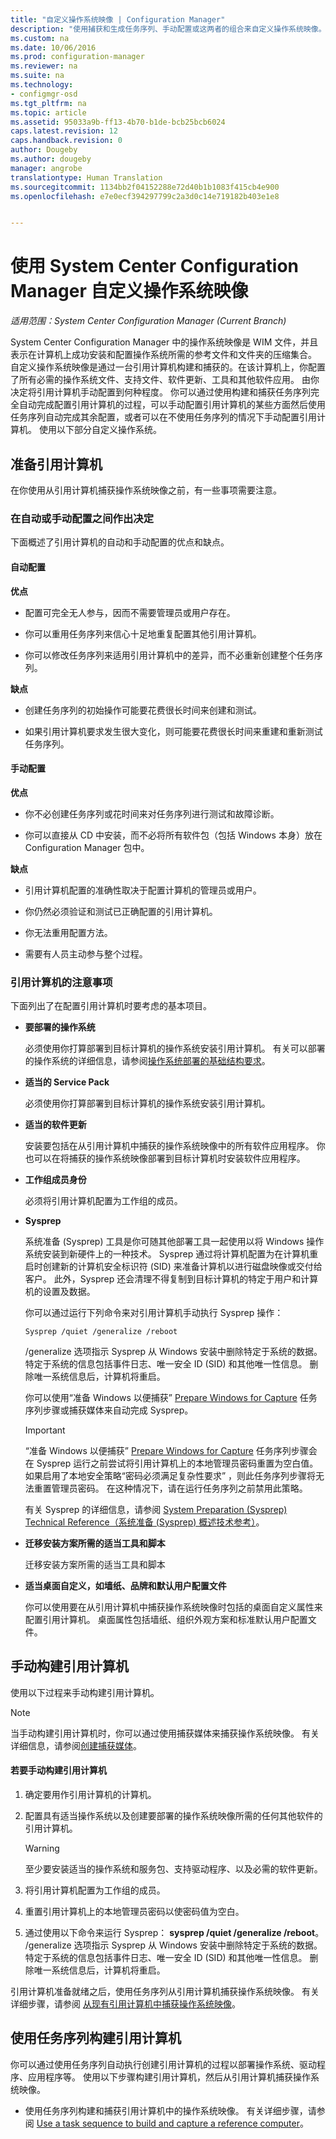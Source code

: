 ```yaml
---
title: "自定义操作系统映像 | Configuration Manager"
description: "使用捕获和生成任务序列、手动配置或这两者的组合来自定义操作系统映像。"
ms.custom: na
ms.date: 10/06/2016
ms.prod: configuration-manager
ms.reviewer: na
ms.suite: na
ms.technology:
- configmgr-osd
ms.tgt_pltfrm: na
ms.topic: article
ms.assetid: 95033a9b-ff13-4b70-b1de-bcb25bcb6024
caps.latest.revision: 12
caps.handback.revision: 0
author: Dougeby
ms.author: dougeby
manager: angrobe
translationtype: Human Translation
ms.sourcegitcommit: 1134bb2f04152288e72d40b1b1083f415cb4e900
ms.openlocfilehash: e7e0ecf394297799c2a3d0c14e719182b403e1e8


---
```

# <a name="customize-operating-system-images-with-system-center-configuration-manager"></a>使用 System Center Configuration Manager 自定义操作系统映像

*适用范围：System Center Configuration Manager (Current Branch)*

System Center Configuration Manager 中的操作系统映像是 WIM 文件，并且表示在计算机上成功安装和配置操作系统所需的参考文件和文件夹的压缩集合。 自定义操作系统映像是通过一台引用计算机构建和捕获的。在该计算机上，你配置了所有必需的操作系统文件、支持文件、软件更新、工具和其他软件应用。 由你决定将引用计算机手动配置到何种程度。 你可以通过使用构建和捕获任务序列完全自动完成配置引用计算机的过程，可以手动配置引用计算机的某些方面然后使用任务序列自动完成其余配置，或者可以在不使用任务序列的情况下手动配置引用计算机。 使用以下部分自定义操作系统。

##  <a name="a-namebkmkpreparereferencecomputera-prepare-for-the-reference-computer"></a><a name="BKMK_PrepareReferenceComputer"></a> 准备引用计算机  
 在你使用从引用计算机捕获操作系统映像之前，有一些事项需要注意。  

###  <a name="a-namebkmkrefcomputerdecidea-decide-between-an-automated-or-manual-configuration"></a><a name="BKMK_RefComputerDecide"></a> 在自动或手动配置之间作出决定  
 下面概述了引用计算机的自动和手动配置的优点和缺点。  

#### <a name="automated-configuration"></a>自动配置  
 **优点**  

-   配置可完全无人参与，因而不需要管理员或用户存在。  

-   你可以重用任务序列来信心十足地重复配置其他引用计算机。  

-   你可以修改任务序列来适用引用计算机中的差异，而不必重新创建整个任务序列。  

 **缺点**  

-   创建任务序列的初始操作可能要花费很长时间来创建和测试。  

-   如果引用计算机要求发生很大变化，则可能要花费很长时间来重建和重新测试任务序列。  

#### <a name="manual-configuration"></a>手动配置  
 **优点**  

-   你不必创建任务序列或花时间来对任务序列进行测试和故障诊断。  

-   你可以直接从 CD 中安装，而不必将所有软件包（包括 Windows 本身）放在 Configuration Manager 包中。  

 **缺点**  

-   引用计算机配置的准确性取决于配置计算机的管理员或用户。  

-   你仍然必须验证和测试已正确配置的引用计算机。  

-   你无法重用配置方法。  

-   需要有人员主动参与整个过程。  

###  <a name="a-namebkmkrefcomputerconsiderationsa-considerations-for-the-reference-computer"></a><a name="BKMK_RefComputerConsiderations"></a> 引用计算机的注意事项  
 下面列出了在配置引用计算机时要考虑的基本项目。  

-   **要部署的操作系统**  

     必须使用你打算部署到目标计算机的操作系统安装引用计算机。 有关可以部署的操作系统的详细信息，请参阅[操作系统部署的基础结构要求](../plan-design/infrastructure-requirements-for-operating-system-deployment.md)。  

-   **适当的 Service Pack**  

     必须使用你打算部署到目标计算机的操作系统安装引用计算机。  

-   **适当的软件更新**  

     安装要包括在从引用计算机中捕获的操作系统映像中的所有软件应用程序。 你也可以在将捕获的操作系统映像部署到目标计算机时安装软件应用程序。  

-   **工作组成员身份**  

     必须将引用计算机配置为工作组的成员。  

-   **Sysprep**  

     系统准备 (Sysprep) 工具是你可随其他部署工具一起使用以将 Windows 操作系统安装到新硬件上的一种技术。 Sysprep 通过将计算机配置为在计算机重启时创建新的计算机安全标识符 (SID) 来准备计算机以进行磁盘映像或交付给客户。 此外，Sysprep 还会清理不得复制到目标计算机的特定于用户和计算机的设置及数据。  

     你可以通过运行下列命令来对引用计算机手动执行 Sysprep 操作：  

     `Sysprep /quiet /generalize /reboot`  

     /generalize 选项指示 Sysprep 从 Windows 安装中删除特定于系统的数据。 特定于系统的信息包括事件日志、唯一安全 ID (SID) 和其他唯一性信息。 删除唯一系统信息后，计算机将重启。  

     你可以使用“准备 Windows 以便捕获” [Prepare Windows for Capture](../understand/task-sequence-steps.md#BKMK_PrepareWindowsforCapture) 任务序列步骤或捕获媒体来自动完成 Sysprep。  

    > [!IMPORTANT]  
    >  “准备 Windows 以便捕获” [Prepare Windows for Capture](../understand/task-sequence-steps.md#BKMK_PrepareWindowsforCapture) 任务序列步骤会在 Sysprep 运行之前尝试将引用计算机上的本地管理员密码重置为空白值。 如果启用了本地安全策略“密码必须满足复杂性要求”  ，则此任务序列步骤将无法重置管理员密码。 在这种情况下，请在运行任务序列之前禁用此策略。  

     有关 Sysprep 的详细信息，请参阅 [System Preparation (Sysprep) Technical Reference（系统准备 (Sysprep) 概述技术参考）](http://go.microsoft.com/fwlink/?LinkId=280286)。  

-   **迁移安装方案所需的适当工具和脚本**  

     迁移安装方案所需的适当工具和脚本  

-   **适当桌面自定义，如墙纸、品牌和默认用户配置文件**  

     你可以使用要在从引用计算机中捕获操作系统映像时包括的桌面自定义属性来配置引用计算机。 桌面属性包括墙纸、组织外观方案和标准默认用户配置文件。  

##  <a name="a-namebkmkmanuallybuildreferencea-manually-build-a-reference-computer"></a><a name="BKMK_ManuallyBuildReference"></a> 手动构建引用计算机  
 使用以下过程来手动构建引用计算机。  

> [!NOTE]  
>  当手动构建引用计算机时，你可以通过使用捕获媒体来捕获操作系统映像。 有关详细信息，请参阅[创建捕获媒体](../deploy-use/create-capture-media.md)。  

#### <a name="to-manually-build-the-reference-computer"></a>若要手动构建引用计算机  

1.  确定要用作引用计算机的计算机。  

2.  配置具有适当操作系统以及创建要部署的操作系统映像所需的任何其他软件的引用计算机。  

    > [!WARNING]  
    >  至少要安装适当的操作系统和服务包、支持驱动程序、以及必需的软件更新。  

3.  将引用计算机配置为工作组的成员。  

4.  重置引用计算机上的本地管理员密码以使密码值为空白。  

5.  通过使用以下命令来运行 Sysprep：  **sysprep /quiet /generalize /reboot**。 /generalize 选项指示 Sysprep 从 Windows 安装中删除特定于系统的数据。 特定于系统的信息包括事件日志、唯一安全 ID (SID) 和其他唯一性信息。 删除唯一系统信息后，计算机将重启。  

 引用计算机准备就绪之后，使用任务序列从引用计算机捕获操作系统映像。  有关详细步骤，请参阅 [从现有引用计算机中捕获操作系统映像](../deploy-use/create-a-task-sequence-to-capture-an-operating-system.md#BKMK_CaptureExistingRefComputer)。  

##  <a name="a-namebkmkusetstobuildreferencea-use-a-task-sequence-to-build-a-reference-computer"></a><a name="BKMK_UseTSToBuildReference"></a> 使用任务序列构建引用计算机  
 你可以通过使用任务序列自动执行创建引用计算机的过程以部署操作系统、驱动程序、应用程序等。  使用以下步骤构建引用计算机，然后从引用计算机捕获操作系统映像。  

-   使用任务序列构建和捕获引用计算机中的操作系统映像。  有关详细步骤，请参阅 [Use a task sequence to build and capture a reference computer](../deploy-use/create-a-task-sequence-to-capture-an-operating-system.md#BKMK_BuildCaptureTS)。  



<!--HONumber=Nov16_HO1-->


